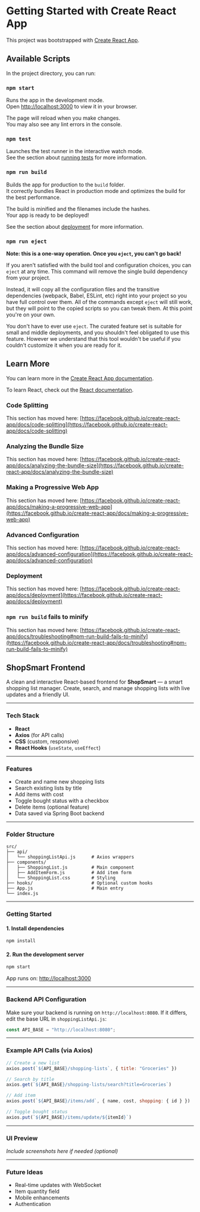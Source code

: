 # Getting Started with Create React App

This project was bootstrapped with [Create React App](https://github.com/facebook/create-react-app).

## Available Scripts

In the project directory, you can run:

### `npm start`

Runs the app in the development mode.\
Open [http://localhost:3000](http://localhost:3000) to view it in your browser.

The page will reload when you make changes.\
You may also see any lint errors in the console.

### `npm test`

Launches the test runner in the interactive watch mode.\
See the section about [running tests](https://facebook.github.io/create-react-app/docs/running-tests) for more information.

### `npm run build`

Builds the app for production to the `build` folder.\
It correctly bundles React in production mode and optimizes the build for the best performance.

The build is minified and the filenames include the hashes.\
Your app is ready to be deployed!

See the section about [deployment](https://facebook.github.io/create-react-app/docs/deployment) for more information.

### `npm run eject`

**Note: this is a one-way operation. Once you `eject`, you can't go back!**

If you aren't satisfied with the build tool and configuration choices, you can `eject` at any time. This command will remove the single build dependency from your project.

Instead, it will copy all the configuration files and the transitive dependencies (webpack, Babel, ESLint, etc) right into your project so you have full control over them. All of the commands except `eject` will still work, but they will point to the copied scripts so you can tweak them. At this point you're on your own.

You don't have to ever use `eject`. The curated feature set is suitable for small and middle deployments, and you shouldn't feel obligated to use this feature. However we understand that this tool wouldn't be useful if you couldn't customize it when you are ready for it.

## Learn More

You can learn more in the [Create React App documentation](https://facebook.github.io/create-react-app/docs/getting-started).

To learn React, check out the [React documentation](https://reactjs.org/).

### Code Splitting

This section has moved here: [https://facebook.github.io/create-react-app/docs/code-splitting](https://facebook.github.io/create-react-app/docs/code-splitting)

### Analyzing the Bundle Size

This section has moved here: [https://facebook.github.io/create-react-app/docs/analyzing-the-bundle-size](https://facebook.github.io/create-react-app/docs/analyzing-the-bundle-size)

### Making a Progressive Web App

This section has moved here: [https://facebook.github.io/create-react-app/docs/making-a-progressive-web-app](https://facebook.github.io/create-react-app/docs/making-a-progressive-web-app)

### Advanced Configuration

This section has moved here: [https://facebook.github.io/create-react-app/docs/advanced-configuration](https://facebook.github.io/create-react-app/docs/advanced-configuration)

### Deployment

This section has moved here: [https://facebook.github.io/create-react-app/docs/deployment](https://facebook.github.io/create-react-app/docs/deployment)

### `npm run build` fails to minify

This section has moved here: [https://facebook.github.io/create-react-app/docs/troubleshooting#npm-run-build-fails-to-minify](https://facebook.github.io/create-react-app/docs/troubleshooting#npm-run-build-fails-to-minify)



##  ShopSmart Frontend

A clean and interactive React-based frontend for **ShopSmart** — a smart shopping list manager. Create, search, and manage shopping lists with live updates and a friendly UI.

---

###  Tech Stack

* **React**
* **Axios** (for API calls)
* **CSS** (custom, responsive)
* **React Hooks** (`useState`, `useEffect`)

---

###  Features

*  Create and name new shopping lists
*  Search existing lists by title
*  Add items with cost
* Toggle bought status with a checkbox
*  Delete items (optional feature)
*  Data saved via Spring Boot backend

---

###  Folder Structure

```
src/
├── api/
│   └── shoppingListApi.js      # Axios wrappers
├── components/
│   ├── ShoppingList.js         # Main component
│   ├── AddItemForm.js          # Add item form
│   └── ShoppingList.css        # Styling
├── hooks/                      # Optional custom hooks
├── App.js                      # Main entry
└── index.js
```

---

###  Getting Started

#### 1. Install dependencies

```bash
npm install
```

#### 2. Run the development server

```bash
npm start
```

App runs on:
 [http://localhost:3000](http://localhost:3000)

---

###  Backend API Configuration

Make sure your backend is running on `http://localhost:8080`.
If it differs, edit the base URL in `shoppingListApi.js`:

```js
const API_BASE = "http://localhost:8080";
```

---

###  Example API Calls (via Axios)

```js
// Create a new list
axios.post(`${API_BASE}/shopping-lists`, { title: "Groceries" })

// Search by title
axios.get(`${API_BASE}/shopping-lists/search?title=Groceries`)

// Add item
axios.post(`${API_BASE}/items/add`, { name, cost, shopping: { id } })

// Toggle bought status
axios.put(`${API_BASE}/items/update/${itemId}`)
```

---

### UI Preview

*Include screenshots here if needed (optional)*

---

###  Future Ideas

* Real-time updates with WebSocket
* Item quantity field
* Mobile enhancements
* Authentication



